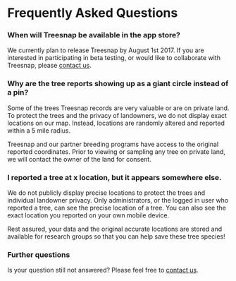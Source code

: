 # Frequently Asked Questions

### When will Treesnap be available in the app store?

We currently plan to release Treesnap by August 1st 2017.  If you are interested in participating in beta testing, or would like to collaborate with Treesnap, please [contact us](/contact).

### Why are the tree reports showing up as a giant circle instead of a pin?

Some of the trees Treesnap records are very valuable or are on private land. To protect the trees and the privacy of landowners, we do not display exact locations on our map.  Instead, locations are randomly altered and reported within a 5 mile radius.
 
 Treesnap and our partner breeding programs have access to the original reported coordinates.  Prior to viewing or sampling any tree on private land, we will contact the owner of the land for consent.

### I reported a tree at x location, but it appears somewhere else.

We do not publicly display precise locations to protect the trees and individual landowner privacy.  Only administrators, or the logged in user who reported a tree, can see the precise location of a tree. You can also see the exact location you reported on your own mobile device.

 Rest assured, your data and the original accurate locations are stored and available for research groups so that you can help save these tree species!


### Further questions

Is your question still not answered?  Please feel free to [contact us](/contact).